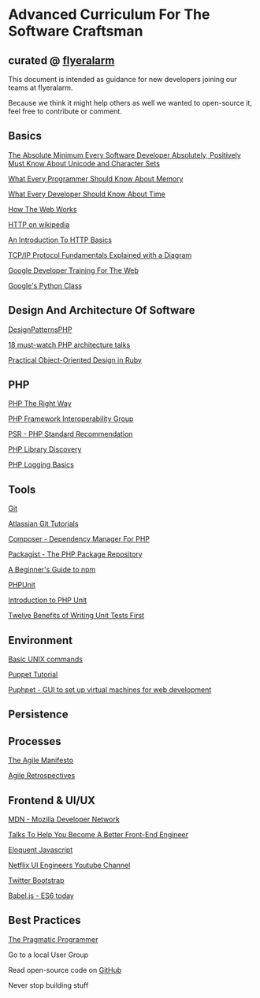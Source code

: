 # Advanced Curriculum For The Software Craftsman

## curated @ [flyeralarm](https://flyeralarm.com)

This document is intended as guidance for new developers joining our teams at flyeralarm.

Because we think it might help others as well we wanted to open-source it, feel free to contribute or comment.

## Basics

[The Absolute Minimum Every Software Developer Absolutely, Positively Must Know About Unicode and Character Sets](http://www.joelonsoftware.com/articles/Unicode.html)

[What Every Programmer Should Know About Memory](https://www.akkadia.org/drepper/cpumemory.pdf)

[What Every Developer Should Know About Time](https://unix4lyfe.org/time/?v=1)

[How The Web Works](https://developer.mozilla.org/en-US/docs/Learn/Getting_started_with_the_web/How_the_Web_works)

[HTTP on wikipedia](https://en.wikipedia.org/wiki/Hypertext_Transfer_Protocol)

[An Introduction To HTTP Basics](https://www.ntu.edu.sg/home/ehchua/programming/webprogramming/HTTP_Basics.html)

[TCP/IP Protocol Fundamentals Explained with a Diagram](http://www.thegeekstuff.com/2011/11/tcp-ip-fundamentals)

[Google Developer Training For The Web](https://developers.google.com/training/web/)

[Google's Python Class](https://developers.google.com/edu/python/)

## Design And Architecture Of Software

[DesignPatternsPHP](https://github.com/domnikl/DesignPatternsPHP/blob/master/README.rst)

[18 must-watch PHP architecture talks](https://www.reddit.com/r/PHP/comments/3kklt5/18_mustwatch_php_architecture_talks_13hrs/)

[Practical Object-Oriented Design in Ruby](https://www.amazon.de/Practical-Object-Oriented-Design-Ruby-Addison-Wesley/dp/0321721330/ref=sr_1_1?s=books-intl-de&ie=UTF8&qid=1476881380&sr=1-1&keywords=practical+object-oriented+design+in+ruby)

## PHP

[PHP The Right Way](http://www.phptherightway.com/)

[PHP Framework Interoperability Group](http://www.php-fig.org/)

[PSR - PHP Standard Recommendation](https://en.wikipedia.org/wiki/PHP_Standard_Recommendation)

[PHP Library Discovery](https://www.youtube.com/watch?v=3kD9t0GVGGY&feature=youtu.be)

[PHP Logging Basics](https://www.loggly.com/ultimate-guide/php-logging-basics/)

## Tools

[Git](https://git-scm.com/)

[Atlassian Git Tutorials](https://www.atlassian.com/git/tutorials/)

[Composer - Dependency Manager For PHP](https://getcomposer.org/git)

[Packagist - The PHP Package Repository](https://packagist.org/)

[A Beginner's Guide to npm](https://www.sitepoint.com/beginners-guide-node-package-manager/)

[PHPUnit](https://phpunit.de/)

[Introduction to PHP Unit](https://jtreminio.com/2013/03/unit-testing-tutorial-introduction-to-phpunit/)

[Twelve Benefits of Writing Unit Tests First](http://sd.jtimothyking.com/2006/07/11/twelve-benefits-of-writing-unit-tests-first/)

## Environment

[Basic UNIX commands](http://mally.stanford.edu/~sr/computing/basic-unix.html)

[Puppet Tutorial](http://www.example42.com/tutorials/PuppetTutorial/#slide-0)

[Puphpet - GUI to set up virtual machines for web development](https://puphpet.com/)

## Persistence

## Processes

[The Agile Manifesto](http://agilemanifesto.org/)

[Agile Retrospectives](https://pragprog.com/book/dlret/agile-retrospectives)

## Frontend & UI/UX

[MDN - Mozilla Developer Network](https://developer.mozilla.org/de/)

[Talks To Help You Become A Better Front-End Engineer](https://www.smashingmagazine.com/2012/12/talks-to-help-you-become-a-better-front-end-engineer-in-2013/)

[Eloquent Javascript](http://eloquentjavascript.net/)

[Netflix UI Engineers Youtube Channel](https://www.youtube.com/channel/UCGGRRqAjPm6sL3-WGBDnKJA)

[Twitter Bootstrap](http://getbootstrap.com/2.3.2/)

[Babel.js - ES6 today](https://babeljs.io/)

## Best Practices

[The Pragmatic Programmer](https://pragprog.com/book/tpp/the-pragmatic-programmer)

Go to a local User Group

Read open-source code on [GitHub](https://www.github.com)

Never stop building stuff